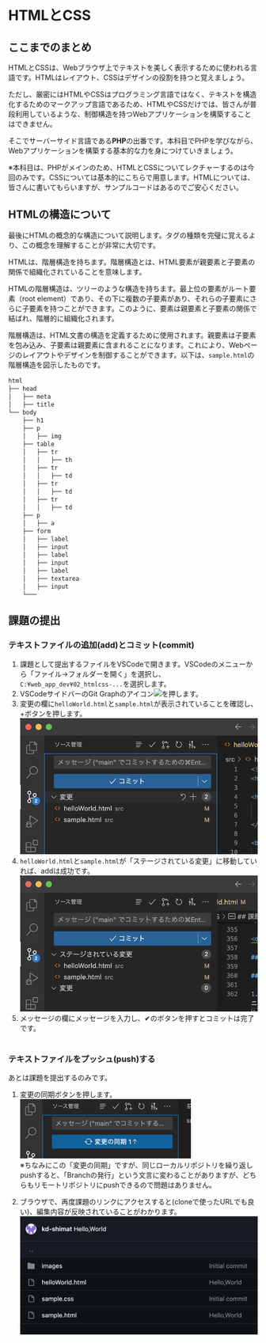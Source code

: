 # HTMLとCSS

## ここまでのまとめ

HTMLとCSSは、Webブラウザ上でテキストを美しく表示するために使われる言語です。HTMLはレイアウト、CSSはデザインの役割を持つと覚えましょう。

ただし、厳密にはHTMLやCSSはプログラミング言語ではなく、テキストを構造化するためのマークアップ言語であるため、HTMLやCSSだけでは、皆さんが普段利用しているような、制御構造を持つWebアプリケーションを構築することはできません。

そこでサーバーサイド言語である**PHP**の出番です。本科目でPHPを学びながら、Webアプリケーションを構築する基本的な力を身につけていきましょう。

※本科目は、PHPがメインのため、HTMLとCSSについてレクチャーするのは今回のみです。CSSについては基本的にこちらで用意します。HTMLについては、皆さんに書いてもらいますが、サンプルコードはあるのでご安心ください。

## HTMLの構造について

最後にHTMLの概念的な構造について説明します。タグの種類を完璧に覚えるより、この概念を理解することが非常に大切です。

HTMLは、階層構造を持ちます。階層構造とは、HTML要素が親要素と子要素の関係で組織化されていることを意味します。

HTMLの階層構造は、ツリーのような構造を持ちます。最上位の要素がルート要素（root element）であり、その下に複数の子要素があり、それらの子要素にさらに子要素を持つことができます。このように、要素は親要素と子要素の関係で結ばれ、階層的に組織化されます。

階層構造は、HTML文書の構造を定義するために使用されます。親要素は子要素を包み込み、子要素は親要素に含まれることになります。これにより、Webページのレイアウトやデザインを制御することができます。以下は、`sample.html`の階層構造を図示したものです。

```text
html
├── head
│   ├── meta
│   ├── title
└── body
    ├── h1
    ├── p
    │   ├── img
    ├── table
    │   ├── tr
    │   │   ├── th
    │   ├── tr
    │   │   ├── td
    │   ├── tr
    │   │   ├── td
    │   ├── tr
    │   │   ├── td
    ├── p
    │   ├── a
    ├── form
    │   ├── label
    │   ├── input
    │   ├── label
    │   ├── input
    │   ├── label
    │   ├── textarea
    │   ├── input
    └───
```

## 課題の提出

### テキストファイルの追加(add)とコミット(commit)

1. 課題として提出するファイルをVSCodeで開きます。VSCodeのメニューから「ファイル->フォルダーを開く」を選択し、<br>`C:¥web_app_dev¥02_htmlcss-...`を選択します。
1. VSCodeサイドバーのGit Graphのアイコン![](./images/Aspose.Words.aedafcf0-3819-4263-af12-50337a38362b.016.png)を押します。
2. 変更の欄に`helloWorld.html`と`sample.html`が表示されていることを確認し、+ボタンを押します。<br>
![](./images/%E3%82%B9%E3%82%AF%E3%83%AA%E3%83%BC%E3%83%B3%E3%82%B7%E3%83%A7%E3%83%83%E3%83%88%202023-04-19%2020.26.59.png)
3. `helloWorld.html`と`sample.html`が「ステージされている変更」に移動していれば、addは成功です。<br>
![](./images/%E3%82%B9%E3%82%AF%E3%83%AA%E3%83%BC%E3%83%B3%E3%82%B7%E3%83%A7%E3%83%83%E3%83%88%202023-04-19%2020.30.07.png)
4. メッセージの欄にメッセージを入力し、✔のボタンを押すとコミットは完了です。<br><br>

### テキストファイルをプッシュ(push)する

あとは課題を提出するのみです。

1. 変更の同期ボタンを押します。<br>![](./images/Aspose.Words.aedafcf0-3819-4263-af12-50337a38362b.022.png)<br>
※ちなみにこの「変更の同期」ですが、同じローカルリポジトリを繰り返しpushすると、「Branchの発行」という文言に変わることがありますが、どちらもリモートリポジトリにpushできるので問題はありません。

1. ブラウザで、再度課題のリンクにアクセスすると(cloneで使ったURLでも良い)、編集内容が反映されていることがわかります。<br>
![](./images/%E3%82%B9%E3%82%AF%E3%83%AA%E3%83%BC%E3%83%B3%E3%82%B7%E3%83%A7%E3%83%83%E3%83%88%202023-04-19%2020.55.45.png)
